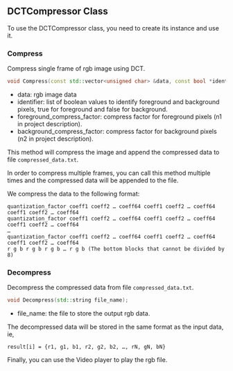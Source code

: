 ## DCTCompressor Class

To use the DCTCompressor class, you need to create its instance and use it.

### Compress

Compress single frame of rgb image using DCT. 

``` cpp
void Compress(const std::vector<unsigned char> &data, const bool *identifier, int foreground_compress_factor, int background_compress_factor)
```

- data: rgb image data
- identifier: list of boolean values to identify foreground and background pixels, true for foreground and false for background.
- foreground_compress_factor: compress factor for foreground pixels (n1 in project description).
- background_compress_factor: compress factor for background pixels (n2 in project description).

This method will compress the image and append the compressed data to file ```compressed_data.txt```.

In order to compress multiple frames, you can call this method multiple times and the compressed data will be appended to the file.

We compress the data to the following format:
```
quantization_factor coeff1 coeff2 … coeff64 coeff1 coeff2 … coeff64 coeff1 coeff2 … coeff64
quantization_factor coeff1 coeff2 … coeff64 coeff1 coeff2 … coeff64 coeff1 coeff2 … coeff64
…
quantization_factor coeff1 coeff2 … coeff64 coeff1 coeff2 … coeff64 coeff1 coeff2 … coeff64
r g b r g b r g b … r g b (The bottom blocks that cannot be divided by 8)
```

### Decompress

Decompress the compressed data from file ```compressed_data.txt```.

``` cpp
void Decompress(std::string file_name);
```

- file_name: the file to store the output rgb data.

The decompressed data will be stored in the same format as the input data, ie, 
```aiignore
result[i] = {r1, g1, b1, r2, g2, b2, …, rN, gN, bN}
```

Finally, you can use the Video player to play the rgb file.

